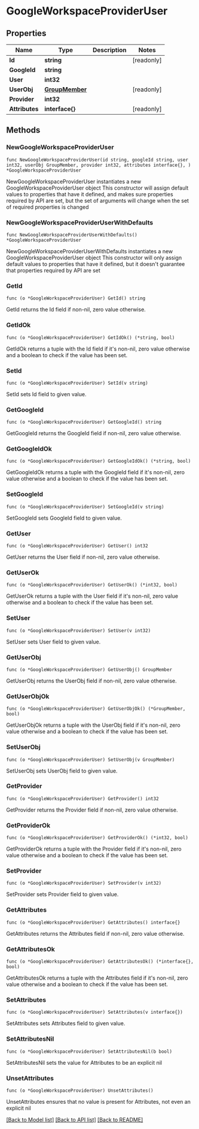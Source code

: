 # GoogleWorkspaceProviderUser

## Properties

Name | Type | Description | Notes
------------ | ------------- | ------------- | -------------
**Id** | **string** |  | [readonly] 
**GoogleId** | **string** |  | 
**User** | **int32** |  | 
**UserObj** | [**GroupMember**](GroupMember.md) |  | [readonly] 
**Provider** | **int32** |  | 
**Attributes** | **interface{}** |  | [readonly] 

## Methods

### NewGoogleWorkspaceProviderUser

`func NewGoogleWorkspaceProviderUser(id string, googleId string, user int32, userObj GroupMember, provider int32, attributes interface{}, ) *GoogleWorkspaceProviderUser`

NewGoogleWorkspaceProviderUser instantiates a new GoogleWorkspaceProviderUser object
This constructor will assign default values to properties that have it defined,
and makes sure properties required by API are set, but the set of arguments
will change when the set of required properties is changed

### NewGoogleWorkspaceProviderUserWithDefaults

`func NewGoogleWorkspaceProviderUserWithDefaults() *GoogleWorkspaceProviderUser`

NewGoogleWorkspaceProviderUserWithDefaults instantiates a new GoogleWorkspaceProviderUser object
This constructor will only assign default values to properties that have it defined,
but it doesn't guarantee that properties required by API are set

### GetId

`func (o *GoogleWorkspaceProviderUser) GetId() string`

GetId returns the Id field if non-nil, zero value otherwise.

### GetIdOk

`func (o *GoogleWorkspaceProviderUser) GetIdOk() (*string, bool)`

GetIdOk returns a tuple with the Id field if it's non-nil, zero value otherwise
and a boolean to check if the value has been set.

### SetId

`func (o *GoogleWorkspaceProviderUser) SetId(v string)`

SetId sets Id field to given value.


### GetGoogleId

`func (o *GoogleWorkspaceProviderUser) GetGoogleId() string`

GetGoogleId returns the GoogleId field if non-nil, zero value otherwise.

### GetGoogleIdOk

`func (o *GoogleWorkspaceProviderUser) GetGoogleIdOk() (*string, bool)`

GetGoogleIdOk returns a tuple with the GoogleId field if it's non-nil, zero value otherwise
and a boolean to check if the value has been set.

### SetGoogleId

`func (o *GoogleWorkspaceProviderUser) SetGoogleId(v string)`

SetGoogleId sets GoogleId field to given value.


### GetUser

`func (o *GoogleWorkspaceProviderUser) GetUser() int32`

GetUser returns the User field if non-nil, zero value otherwise.

### GetUserOk

`func (o *GoogleWorkspaceProviderUser) GetUserOk() (*int32, bool)`

GetUserOk returns a tuple with the User field if it's non-nil, zero value otherwise
and a boolean to check if the value has been set.

### SetUser

`func (o *GoogleWorkspaceProviderUser) SetUser(v int32)`

SetUser sets User field to given value.


### GetUserObj

`func (o *GoogleWorkspaceProviderUser) GetUserObj() GroupMember`

GetUserObj returns the UserObj field if non-nil, zero value otherwise.

### GetUserObjOk

`func (o *GoogleWorkspaceProviderUser) GetUserObjOk() (*GroupMember, bool)`

GetUserObjOk returns a tuple with the UserObj field if it's non-nil, zero value otherwise
and a boolean to check if the value has been set.

### SetUserObj

`func (o *GoogleWorkspaceProviderUser) SetUserObj(v GroupMember)`

SetUserObj sets UserObj field to given value.


### GetProvider

`func (o *GoogleWorkspaceProviderUser) GetProvider() int32`

GetProvider returns the Provider field if non-nil, zero value otherwise.

### GetProviderOk

`func (o *GoogleWorkspaceProviderUser) GetProviderOk() (*int32, bool)`

GetProviderOk returns a tuple with the Provider field if it's non-nil, zero value otherwise
and a boolean to check if the value has been set.

### SetProvider

`func (o *GoogleWorkspaceProviderUser) SetProvider(v int32)`

SetProvider sets Provider field to given value.


### GetAttributes

`func (o *GoogleWorkspaceProviderUser) GetAttributes() interface{}`

GetAttributes returns the Attributes field if non-nil, zero value otherwise.

### GetAttributesOk

`func (o *GoogleWorkspaceProviderUser) GetAttributesOk() (*interface{}, bool)`

GetAttributesOk returns a tuple with the Attributes field if it's non-nil, zero value otherwise
and a boolean to check if the value has been set.

### SetAttributes

`func (o *GoogleWorkspaceProviderUser) SetAttributes(v interface{})`

SetAttributes sets Attributes field to given value.


### SetAttributesNil

`func (o *GoogleWorkspaceProviderUser) SetAttributesNil(b bool)`

 SetAttributesNil sets the value for Attributes to be an explicit nil

### UnsetAttributes
`func (o *GoogleWorkspaceProviderUser) UnsetAttributes()`

UnsetAttributes ensures that no value is present for Attributes, not even an explicit nil

[[Back to Model list]](../README.md#documentation-for-models) [[Back to API list]](../README.md#documentation-for-api-endpoints) [[Back to README]](../README.md)


